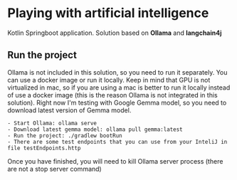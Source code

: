 # Playing with artificial intelligence

Kotlin Springboot application. Solution based on **Ollama** and **langchain4j**

## Run the project
Ollama is not included in this solution, so you need to run it separately. 
You can use a docker image or run it locally. 
Keep in mind that GPU is not virtualized in mac, so if you are using a mac is better to run it locally instead of use a docker image (this is the reason Ollama is not integrated in this solution).
Right now I'm testing with Google Gemma model, so you need to download latest version of Gemma model.

    - Start Ollama: ollama serve
    - Download latest gemma model: ollama pull gemma:latest
    - Run the project: ./gradlew bootRun
    - There are some test endpoints that you can use from your InteliJ in file testEndpoints.http



Once you have finished, you will need to kill Ollama server process (there are not a stop server command)